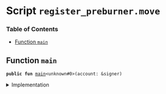 
<a name="SCRIPT"></a>

# Script `register_preburner.move`

### Table of Contents

-  [Function `main`](#SCRIPT_main)



<a name="SCRIPT_main"></a>

## Function `main`



<pre><code><b>public</b> <b>fun</b> <a href="#SCRIPT_main">main</a>&lt;unknown#0&gt;(account: &signer)
</code></pre>



<details>
<summary>Implementation</summary>


<pre><code><b>fun</b> <a href="#SCRIPT_main">main</a>&lt;Token&gt;(account: &signer) {
    <a href="../../modules/doc/libra.md#0x0_Libra_publish_preburn">Libra::publish_preburn</a>(account, <a href="../../modules/doc/libra.md#0x0_Libra_new_preburn">Libra::new_preburn</a>&lt;Token&gt;())
}
</code></pre>



</details>
